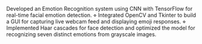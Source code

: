  Developed an Emotion Recognition system using CNN with TensorFlow for real-time facial emotion detection.
 ⋄ Integrated OpenCV and Tkinter to build a GUI for capturing live webcam feed and displaying emoji responses.
 ⋄ Implemented Haar cascades for face detection and optimized the model for recognizing seven distinct emotions from
 grayscale images.
